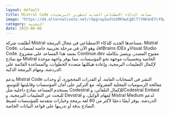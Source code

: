 ```yaml
---
layout: default
title: Mistral Code مساعد الذكاء الاصطناعي الجديد لتطوير البرمجيات
image: "https://d4.alternativeto.net/rXpgrayGa3te5MFAwCgDlTlY8K4nEfcY9pZ_4UwhREU/rs:fill:1520:760:0/g:ce:0:0/YWJzOi8vZGlzdC9jb250ZW50LzE3NDkxNTMwMTAyNTEucG5n.png"
category: التقنية
date: 2025-06-06
---
```


أطلقت شركة Mistral مساعدها الجديد للذكاء الاصطناعي في مجال البرمجة، Mistral Code، وهو الآن في مرحلة تجريبية خاصة لمنصات JetBrains IDEs وVisual Studio Code. يعتمد هذا المساعد على مشروع Continue.dev مفتوح المصدر، ويتميز بتكامله مع نماذج Mistral الخاصة وتحسينات موجهة نحو المؤسسات، مما يوفر واجهة موحدة لإكمال التعليمات البرمجية، وإعادة هيكلتها متعددة الخطوات، والمساعدة القائمة على الدردشة، ومهام البرمجة الذكية.

يدعم Mistral Code النشر في السحابات العامة، أو القدرات المحجوزة، أو وحدات معالجة الرسوميات المحلية المعزولة، مع التركيز على أمان المؤسسات وقابليتها للتوسع. يستخدم المساعد نماذج داخلية مثل Codestral للإكمال التلقائي، وCodestral Embed للبحث عن التعليمات البرمجية، و Devstral لمهام الوكيل، و Mistral Medium لدعم الدردشة. يوفر أيضًا دعمًا لأكثر من 80 لغة برمجة وخيارات متقدمة للمؤسسات لضبط النماذج بدقة أو تدريبها على قواعد البيانات الخاصة.
